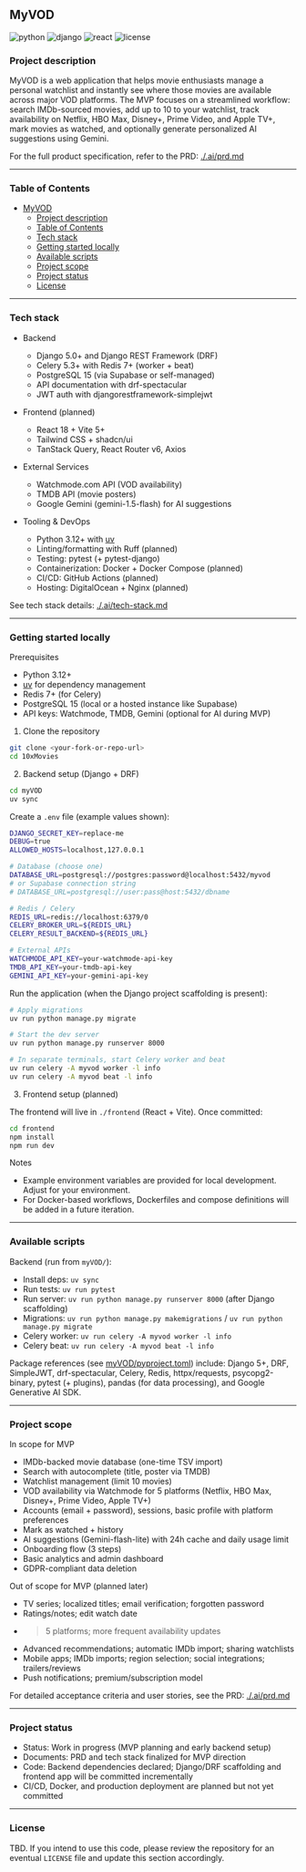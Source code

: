 ## MyVOD

![python](https://img.shields.io/badge/Python-3.12%2B-3776AB?logo=python&logoColor=white) ![django](https://img.shields.io/badge/Django-5.0%2B-092E20?logo=django&logoColor=white) ![react](https://img.shields.io/badge/React-18-blue?logo=react) ![license](https://img.shields.io/badge/License-TBD-lightgrey)

### Project description
MyVOD is a web application that helps movie enthusiasts manage a personal watchlist and instantly see where those movies are available across major VOD platforms. The MVP focuses on a streamlined workflow: search IMDb-sourced movies, add up to 10 to your watchlist, track availability on Netflix, HBO Max, Disney+, Prime Video, and Apple TV+, mark movies as watched, and optionally generate personalized AI suggestions using Gemini.

For the full product specification, refer to the PRD: [./.ai/prd.md](./.ai/prd.md)

---

### Table of Contents
- [MyVOD](#myvod)
  - [Project description](#project-description)
  - [Table of Contents](#table-of-contents)
  - [Tech stack](#tech-stack)
  - [Getting started locally](#getting-started-locally)
  - [Available scripts](#available-scripts)
  - [Project scope](#project-scope)
  - [Project status](#project-status)
  - [License](#license)

---

### Tech stack

- Backend
  - Django 5.0+ and Django REST Framework (DRF)
  - Celery 5.3+ with Redis 7+ (worker + beat)
  - PostgreSQL 15 (via Supabase or self-managed)
  - API documentation with drf-spectacular
  - JWT auth with djangorestframework-simplejwt

- Frontend (planned)
  - React 18 + Vite 5+
  - Tailwind CSS + shadcn/ui
  - TanStack Query, React Router v6, Axios

- External Services
  - Watchmode.com API (VOD availability)
  - TMDB API (movie posters)
  - Google Gemini (gemini-1.5-flash) for AI suggestions

- Tooling & DevOps
  - Python 3.12+ with [uv](https://github.com/astral-sh/uv)
  - Linting/formatting with Ruff (planned)
  - Testing: pytest (+ pytest-django)
  - Containerization: Docker + Docker Compose (planned)
  - CI/CD: GitHub Actions (planned)
  - Hosting: DigitalOcean + Nginx (planned)

See tech stack details: [./.ai/tech-stack.md](./.ai/tech-stack.md)

---

### Getting started locally

Prerequisites
- Python 3.12+
- [uv](https://github.com/astral-sh/uv) for dependency management
- Redis 7+ (for Celery)
- PostgreSQL 15 (local or a hosted instance like Supabase)
- API keys: Watchmode, TMDB, Gemini (optional for AI during MVP)

1) Clone the repository
```bash
git clone <your-fork-or-repo-url>
cd 10xMovies
```

2) Backend setup (Django + DRF)
```bash
cd myVOD
uv sync
```

Create a `.env` file (example values shown):
```bash
DJANGO_SECRET_KEY=replace-me
DEBUG=true
ALLOWED_HOSTS=localhost,127.0.0.1

# Database (choose one)
DATABASE_URL=postgresql://postgres:password@localhost:5432/myvod
# or Supabase connection string
# DATABASE_URL=postgresql://user:pass@host:5432/dbname

# Redis / Celery
REDIS_URL=redis://localhost:6379/0
CELERY_BROKER_URL=${REDIS_URL}
CELERY_RESULT_BACKEND=${REDIS_URL}

# External APIs
WATCHMODE_API_KEY=your-watchmode-api-key
TMDB_API_KEY=your-tmdb-api-key
GEMINI_API_KEY=your-gemini-api-key
```

Run the application (when the Django project scaffolding is present):
```bash
# Apply migrations
uv run python manage.py migrate

# Start the dev server
uv run python manage.py runserver 8000

# In separate terminals, start Celery worker and beat
uv run celery -A myvod worker -l info
uv run celery -A myvod beat -l info
```

3) Frontend setup (planned)

The frontend will live in `./frontend` (React + Vite). Once committed:
```bash
cd frontend
npm install
npm run dev
```

Notes
- Example environment variables are provided for local development. Adjust for your environment.
- For Docker-based workflows, Dockerfiles and compose definitions will be added in a future iteration.

---

### Available scripts

Backend (run from `myVOD/`):
- Install deps: `uv sync`
- Run tests: `uv run pytest`
- Run server: `uv run python manage.py runserver 8000` (after Django scaffolding)
- Migrations: `uv run python manage.py makemigrations` / `uv run python manage.py migrate`
- Celery worker: `uv run celery -A myvod worker -l info`
- Celery beat: `uv run celery -A myvod beat -l info`

Package references (see [myVOD/pyproject.toml](./myVOD/pyproject.toml)) include: Django 5+, DRF, SimpleJWT, drf-spectacular, Celery, Redis, httpx/requests, psycopg2-binary, pytest (+ plugins), pandas (for data processing), and Google Generative AI SDK.

---

### Project scope

In scope for MVP
- IMDb-backed movie database (one-time TSV import)
- Search with autocomplete (title, poster via TMDB)
- Watchlist management (limit 10 movies)
- VOD availability via Watchmode for 5 platforms (Netflix, HBO Max, Disney+, Prime Video, Apple TV+)
- Accounts (email + password), sessions, basic profile with platform preferences
- Mark as watched + history
- AI suggestions (Gemini-flash-lite) with 24h cache and daily usage limit
- Onboarding flow (3 steps)
- Basic analytics and admin dashboard
- GDPR-compliant data deletion

Out of scope for MVP (planned later)
- TV series; localized titles; email verification; forgotten password
- Ratings/notes; edit watch date
- >5 platforms; more frequent availability updates
- Advanced recommendations; automatic IMDb import; sharing watchlists
- Mobile apps; IMDb imports; region selection; social integrations; trailers/reviews
- Push notifications; premium/subscription model

For detailed acceptance criteria and user stories, see the PRD: [./.ai/prd.md](./.ai/prd.md)

---

### Project status

- Status: Work in progress (MVP planning and early backend setup)
- Documents: PRD and tech stack finalized for MVP direction
- Code: Backend dependencies declared; Django/DRF scaffolding and frontend app will be committed incrementally
- CI/CD, Docker, and production deployment are planned but not yet committed

---

### License

TBD. If you intend to use this code, please review the repository for an eventual `LICENSE` file and update this section accordingly.


